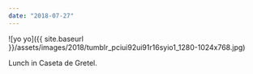 ```yaml
---
date: "2018-07-27"
---
```


![yo yo]({{ site.baseurl }}/assets/images/2018/tumblr_pciui92ui91r16syio1_1280-1024x768.jpg)

Lunch in Caseta de Gretel.
